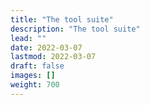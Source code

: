 ```yaml
---
title: "The tool suite"
description: "The tool suite"
lead: ""
date: 2022-03-07
lastmod: 2022-03-07
draft: false
images: []
weight: 700
---
```

